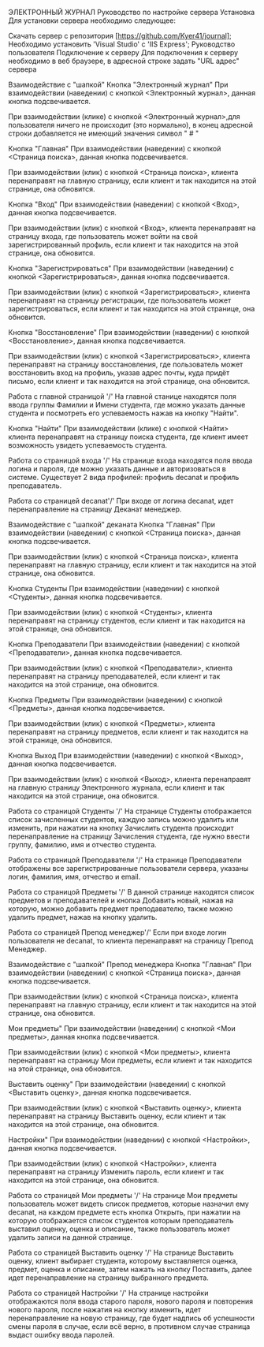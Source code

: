 ЭЛЕКТРОННЫЙ ЖУРНАЛ
Руководство по настройке сервера
Установка
Для установки сервера необходимо следующее:

Скачать сервер с репозитория [https://github.com/Kyer41/journal];
Необходимо установить 'Visual Studio' с 'IIS Express';
Руководство пользователя
Подключение к серверу
Для подключения к серверу необходимо в веб браузере, в адресной строке задать "URL адрес" сервера

Взаимодействие с "шапкой"
Кнопка "Электронный журнал"
При взаимодействии (наведении) с кнопкой <Электронный журнал>, данная кнопка подсвечивается.

При взаимодействии (клике) с кнопкой <Электронный журнал>,для пользователя ничего не происходит (это нормально), в конец адресной строки добавляется не имеющий значения символ " # "

Кнопка "Главная"
При взаимодействии (наведении) с кнопкой <Страница поиска>, данная кнопка подсвечивается.

При взаимодействии (клик) с кнопкой <Страница поиска>, клиента перенаправят на главную страницу, если клиент и так находится на этой странице, она обновится.

Кнопка "Вход"
При взаимодействии (наведении) с кнопкой <Вход>, данная кнопка подсвечивается.

При взаимодействии (клик) с кнопкой <Вход>, клиента перенаправят на страницу входа, где пользователь может войти на свой зарегистрированный профиль, если клиент и так находится на этой странице, она обновится.

Кнопка "Зарегистрироваться"
При взаимодействии (наведении) с кнопкой <Зарегистрироваться>, данная кнопка подсвечивается.

При взаимодействии (клик) с кнопкой <Зарегистрироваться>, клиента перенаправят на страницу регистрации, где пользователь может зарегистрироваться, если клиент и так находится на этой странице, она обновится.

Кнопка "Восстановление"
При взаимодействии (наведении) с кнопкой <Восстановление>, данная кнопка подсвечивается.

При взаимодействии (клик) с кнопкой <Зарегистрироваться>, клиента перенаправят на страницу восстановления, где пользователь может восстановить вход на профиль, указав адрес почты, куда придёт письмо, если клиент и так находится на этой странице, она обновится.

Работа с главной страницой '/'
На главной станице находятся поля ввода группы Фамилии и Имени студента, где можно указать данные студента и посмотреть его успеваемость нажав на кнопку "Найти".

Кнопка "Найти"
При взаимодействии (клике) с кнопкой <Найти> клиента перенаправят на страницу поиска студента, где клиент имеет возможность увидеть успеваемость студента.

Работа со страницой входа '/'
На странице входа находятся поля ввода логина и пароля, где можно указать данные и авторизоваться в системе. Существует 2 вида профилей: профиль decanat и профиль преподаватель.

Работа со страницей decanat'/'
При входе от логина decanat, идет перенаправление на страницу Деканат менеджер.

Взаимодействие с "шапкой" деканата
Кнопка "Главная"
При взаимодействии (наведении) с кнопкой <Страница поиска>, данная кнопка подсвечивается.

При взаимодействии (клик) с кнопкой <Страница поиска>, клиента перенаправят на главную страницу, если клиент и так находится на этой странице, она обновится.

Кнопка Студенты
При взаимодействии (наведении) с кнопкой <Студенты>, данная кнопка подсвечивается.

При взаимодействии (клик) с кнопкой <Студенты>, клиента перенаправят на страницу студентов, если клиент и так находится на этой странице, она обновится.

Кнопка Преподаватели
При взаимодействии (наведении) с кнопкой <Преподаватели>, данная кнопка подсвечивается.

При взаимодействии (клик) с кнопкой <Преподаватели>, клиента перенаправят на страницу преподавателей, если клиент и так находится на этой странице, она обновится.

Кнопка Предметы
При взаимодействии (наведении) с кнопкой <Предметы>, данная кнопка подсвечивается.

При взаимодействии (клик) с кнопкой <Предметы>, клиента перенаправят на страницу предметов, если клиент и так находится на этой странице, она обновится.

Кнопка Выход
При взаимодействии (наведении) с кнопкой <Выход>, данная кнопка подсвечивается.

При взаимодействии (клик) с кнопкой <Выход>, клиента перенаправят на главную страницу Электронного журнала, если клиент и так находится на этой странице, она обновится.

Работа со страницой Студенты '/'
На странице Студенты отображается список зачисленных студентов, каждую запись можно удалить или изменить, при нажатии на кнопку Зачислить студента происходит перенаправление на страницу Зачисления студента, где нужно ввести группу, фамилию, имя и отчество студента.

Работа со страницой Преподаватели '/'
На странице Преподаватели отображены все зарегистрированные пользователи сервера, указаны логин, фамилия, имя, отчество и email.

Работа со страницой Предметы '/'
В данной странице находятся список предметов и преподавателей и кнопка Добавить новый, нажав на которую, можно добавить предмет преподавателю, также можно удалить предмет, нажав на кнопку удалить.

Работа со страницей Препод менеджер'/'
Если при входе логин пользователя не decanat, то клиента перенаправят на страницу Препод Менеджер.

Взаимодействие с "шапкой" Препод менеджера
Кнопка "Главная"
При взаимодействии (наведении) с кнопкой <Страница поиска>, данная кнопка подсвечивается.

При взаимодействии (клик) с кнопкой <Страница поиска>, клиента перенаправят на главную страницу, если клиент и так находится на этой странице, она обновится.

Мои предметы"
При взаимодействии (наведении) с кнопкой <Мои предметы>, данная кнопка подсвечивается.

При взаимодействии (клик) с кнопкой <Мои предметы>, клиента перенаправят на страницу Мои предметы, если клиент и так находится на этой странице, она обновится.

Выставить оценку"
При взаимодействии (наведении) с кнопкой <Выставить оценку>, данная кнопка подсвечивается.

При взаимодействии (клик) с кнопкой <Выставить оценку>, клиента перенаправят на страницу Выставить оценку, если клиент и так находится на этой странице, она обновится.

Настройки"
При взаимодействии (наведении) с кнопкой <Настройки>, данная кнопка подсвечивается.

При взаимодействии (клик) с кнопкой <Настройки>, клиента перенаправят на страницу Изменить пароль, если клиент и так находится на этой странице, она обновится.

Работа со страницей Мои предметы '/'
На странице Мои предметы пользователь может видеть список предметов, которые назначил ему decanat, на каждом предмете есть кнопка Открыть, при нажатии на которую отображается список студентов которым преподаватель выставил оценку, оценка и описание, также пользователь может удалить записи на данной странице.

Работа со страницей Выставить оценку '/'
На странице Выставить оценку, клиент выбирает студента, которому выставляется оценка, предмет, оценка и описание, затем нажать на кнопку Поставить, далее идет перенаправление на страницу выбранного предмета.

Работа со страницей Настройки '/'
На странице настройки отображаются поля ввода старого пароля, нового пароля и повторения нового пароля, после нажатия на кнопку изменить, идет перенаправление на новую страницу, где будет надпись об успешности смены пароля в случае, если всё верно, в противном случае страница выдаст ошибку ввода паролей.
